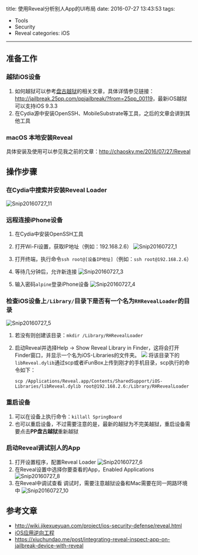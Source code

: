 title: 使用Reveal分析别人App的UI布局
date: 2016-07-27 13:43:53
tags:
- Tools
- Security
- Reveal
categories: iOS
---

## 准备工作

### 越狱iOS设备
1. 如何越狱可以参考[盘古越狱](http://www.pangu.io)的相关文章，具体详情参见链接：<http://jailbreak.25pp.com/ppjailbreak/?from=25pp_00119>，最新iOS越狱可以支持iOS 9.3.3
2. 在Cydia源中安装OpenSSH、MobileSubstrate等工具，之后的文章会讲到其他工具

### macOS 本地安装Reveal
具体安装及使用可以参见我之前的文章：<http://chaosky.me/2016/07/27/Reveal>

<!-- more -->

## 操作步骤
### 在Cydia中搜索并安装Reveal Loader
![Snip20160727_11](http://7xooko.com1.z0.glb.clouddn.com/2016-07-27-Snip20160727_11.png)

### 远程连接iPhone设备
1. 在Cydia中安装OpenSSH工具
2. 打开Wi-Fi设置，获取IP地址（例如：192.168.2.6）
![Snip20160727_1](http://7xooko.com1.z0.glb.clouddn.com/2016-07-27-Snip20160727_1.png)

3. 打开终端，执行命令`ssh root@[设备IP地址]`（例如：`ssh root@192.168.2.6`）
4. 等待几分钟后，允许新连接
![Snip20160727_3](http://7xooko.com1.z0.glb.clouddn.com/2016-07-27-Snip20160727_3.png)

5. 输入密码`alpine`登录iPhone设备
![Snip20160727_4](http://7xooko.com1.z0.glb.clouddn.com/2016-07-27-Snip20160727_4.png)


### 检查iOS设备上`/Library/`目录下是否有一个名为`RHRevealLoader`的目录
![Snip20160727_5](http://7xooko.com1.z0.glb.clouddn.com/2016-07-27-Snip20160727_5.png)

1. 若没有则创建该目录：`mkdir /Library/RHRevealLoader`
2. 启动Reveal并选择Help → Show Reveal Library in Finder，这将会打开Finder窗口，并显示一个名为iOS-Libraries的文件夹。
	![](http://7xooko.com1.z0.glb.clouddn.com/reveal/show-reveal-library-in-finder.jpg)
	将该目录下的`libReveal.dylib`通过scp或者iFunBox上传到刚才的手机目录，scp执行的命令如下：
	
	```
	scp /Applications/Reveal.app/Contents/SharedSupport/iOS-Libraries/libReveal.dylib root@192.168.2.6:/Library/RHRevealLoader
	```
### 重启设备
1. 可以在设备上执行命令：`killall SpringBoard`
2. 也可以重启设备，不过需要注意的是，最新的越狱为不完美越狱，重启设备需要点击**PP盘古越狱**重新越狱

### 启动Reveal调试别人的App
1. 打开设置程序，配置Reveal Loader
	![Snip20160727_6](http://7xooko.com1.z0.glb.clouddn.com/2016-07-27-Snip20160727_6.png)
2. 在Reveal设置中选择你要查看的App，Enabled Applications
	![Snip20160727_8](http://7xooko.com1.z0.glb.clouddn.com/2016-07-27-Snip20160727_8.png)
3. 在Reveal中调试查看
	调试时，需要注意越狱设备和Mac需要在同一网路环境中
	![Snip20160727_10](http://7xooko.com1.z0.glb.clouddn.com/2016-07-27-Snip20160727_10.png)
	
## 参考文章
* <http://wiki.jikexueyuan.com/project/ios-security-defense/reveal.html>
* [iOS应用逆向工程](https://www.amazon.cn/iOS应用逆向工程-沙梓社/dp/B00VFDVY7E/ref=sr_1_1?ie=UTF8&qid=1469610259&sr=8-1&keywords=iOS+逆向)
* <https://xiuchundao.me/post/integrating-reveal-inspect-app-on-jailbreak-device-with-reveal>	

	





